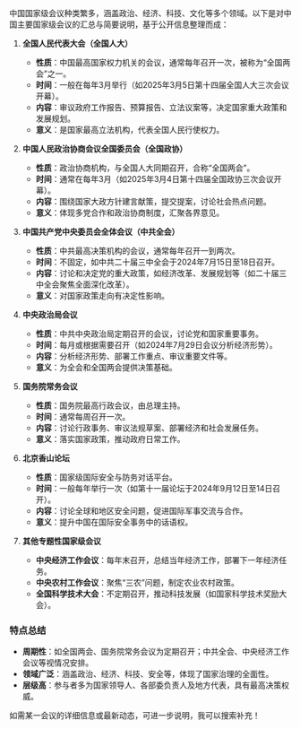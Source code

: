 中国国家级会议种类繁多，涵盖政治、经济、科技、文化等多个领域。以下是对中国主要国家级会议的汇总与简要说明，基于公开信息整理而成：

1. **全国人民代表大会（全国人大）**  
   - **性质**：中国最高国家权力机关的会议，通常每年召开一次，被称为“全国两会”之一。  
   - **时间**：一般在每年3月举行（如2025年3月5日第十四届全国人大三次会议开幕）。  
   - **内容**：审议政府工作报告、预算报告、立法议案等，决定国家重大政策和发展规划。  
   - **意义**：是国家最高立法机构，代表全国人民行使权力。

2. **中国人民政治协商会议全国委员会（全国政协）**  
   - **性质**：政治协商机构，与全国人大同期召开，合称“全国两会”。  
   - **时间**：通常在每年3月（如2025年3月4日第十四届全国政协三次会议开幕）。  
   - **内容**：围绕国家大政方针建言献策，提交提案，讨论社会热点问题。  
   - **意义**：体现多党合作和政治协商制度，汇聚各界意见。

3. **中国共产党中央委员会全体会议（中共全会）**  
   - **性质**：中共最高决策机构的会议，通常每年召开一到两次。  
   - **时间**：不固定，如中共二十届三中全会于2024年7月15日至18日召开。  
   - **内容**：讨论和决定党的重大政策，如经济改革、发展规划等（如二十届三中全会聚焦全面深化改革）。  
   - **意义**：对国家政策走向有决定性影响。

4. **中央政治局会议**  
   - **性质**：中共中央政治局定期召开的会议，讨论党和国家重要事务。  
   - **时间**：每月或根据需要召开（如2024年7月29日会议分析经济形势）。  
   - **内容**：分析经济形势、部署工作重点、审议重要文件等。  
   - **意义**：为全会和全国两会提供决策基础。

5. **国务院常务会议**  
   - **性质**：国务院最高行政会议，由总理主持。  
   - **时间**：通常每周召开一次。  
   - **内容**：讨论行政事务、审议法规草案、部署经济和社会发展任务。  
   - **意义**：落实国家政策，推动政府日常工作。

6. **北京香山论坛**  
   - **性质**：国家级国际安全与防务对话平台。  
   - **时间**：一般每年举行一次（如第十一届论坛于2024年9月12日至14日召开）。  
   - **内容**：讨论全球和地区安全问题，促进国际军事交流与合作。  
   - **意义**：提升中国在国际安全事务中的话语权。

7. **其他专题性国家级会议**  
   - **中央经济工作会议**：每年末召开，总结当年经济工作，部署下一年经济任务。  
   - **中央农村工作会议**：聚焦“三农”问题，制定农业农村政策。  
   - **全国科学技术大会**：不定期召开，推动科技发展（如国家科学技术奖励大会）。  

### 特点总结
- **周期性**：如全国两会、国务院常务会议为定期召开；中共全会、中央经济工作会议等视情况安排。  
- **领域广泛**：涵盖政治、经济、科技、安全等，体现了国家治理的全面性。  
- **层级高**：参与者多为国家领导人、各部委负责人及地方代表，具有最高决策权威。

如需某一会议的详细信息或最新动态，可进一步说明，我可以搜索补充！